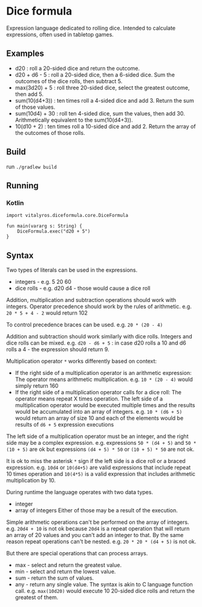 # Dice formula

Expression language dedicated to rolling dice. 
Intended to calculate expressions, often used in tabletop games.

## Examples
- d20 : roll a 20-sided dice and return the outcome.
- d20 + d6 - 5 : roll a 20-sided dice, then a 6-sided dice. Sum the outcomes of the dice rolls, then subtract 5.
- max(3d20) + 5 : roll three 20-sided dice, select the greatest outcome, then add 5.
- sum(10(d4+3)) : ten times roll a 4-sided dice and add 3. Return the sum of those values.
- sum(10d4) + 30 : roll ten 4-sided dice, sum the values, then add 30. Arithmetically equivalent to the sum(10(d4+3)).
- 10(d10 + 2) : ten times roll a 10-sided dice and add 2. Return the array of the outcomes of those rolls.

## Build
run `./gradlew build`

## Running

### Kotlin
```
import vitalyros.diceformula.core.DiceFormula

fun main(vararg s: String) {
    DiceFormula.exec("d20 + 5")
}    
```


## Syntax

Two types of literals can be used in the expressions.
- integers - e.g. 5 20 60
- dice rolls - e.g. d20 d4 - those would cause a dice roll

Addition, multiplication and subtraction operations should work with integers. Operator precedence should work by the rules of arithmetic.
e.g. `20 * 5 + 4 - 2` would return 102

To control precedence braces can be used.
e.g. `20 * (20 - 4)`

Addition and subtraction should work similarly with dice rolls. Integers and dice rolls can be mixed.
e.g. `d20 - d6 + 5` : in case d20 rolls a 10 and d6 rolls a 4 - the expression should return 9.

Multiplication operator `*` works differently based on context:
- If the right side of a multiplication operator is an arithmetic expression: 
The operator means arithmetic multiplication.
e.g. `10 * (20 - 4)` would simply return 160
- If the right side of a multiplication operator calls for a dice roll: The operator means repeat X times operation. 
The left side of a multiplication operator would be executed multiple times and the results would be accumulated into an array of integers.
e.g. `10 * (d6 + 5)` would return an array of size 10 and each of the elements would be results of `d6 + 5` expression executions

The left side of a multiplication operator must be an integer, and the right side may be a complex expression.
e.g. 
expressions `50 * (d4 + 5)` and `50 * (10 + 5)` are ok but 
expressions `(d4 + 5) * 50` or `(10 + 5) * 50` are not ok.

It is ok to miss the asterisk `*` sign if the left side is a dice roll or a braced expression.
e.g. `10d4` or `10(d4+5)` are valid expressions that include repeat 10 times operation
and `10(4*5)` is a valid expression that includes arithmetic multiplication by 10.

During runtime the language operates with two data types. 
- integer
- array of integers
Either of those may be a result of the execution.

Simple arithmetic operations can't be performed on the array of integers. 
e.g. `20d4 + 10` is not ok because `20d4` is a repeat operation that will return an array of 20 values and you can't add an integer to that.
By the same reason repeat operations can't be nested.
e.g. `20 * 20 * (d4 + 5)` is not ok.

But there are special operations that can process arrays. 
- max - select and return the greatest value.
- min - select and return the lowest value.
- sum - return the sum of values.
- any - return any single value.
The syntax is akin to C language function call.
e.g. `max(10d20)` would execute 10 20-sided dice rolls and return the greatest of them.



